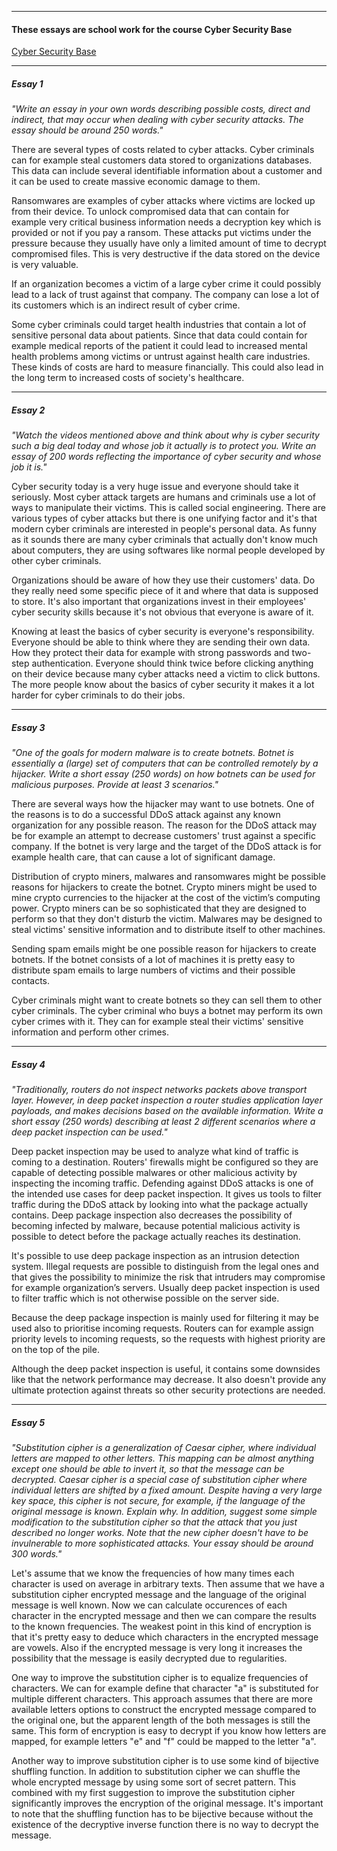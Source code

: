 <!---
<title>Cyber Security Base school work</title>
<description>Essays written for Cyber Security Base Mooc course</description>
<author>Tapio Salonen</author>
<group>About.Cyber-Security-Base-Essays</group>
--->
-----
#### These essays are school work for the course Cyber Security Base

[Cyber Security Base](https://cybersecuritybase.mooc.fi/)

-----
##### Essay 1

*"Write an essay in your own words describing possible costs, direct and indirect, that may occur when dealing with cyber security attacks. The essay should be around 250 words."*

There are several types of costs related to cyber attacks. Cyber criminals can for example steal customers data stored to organizations databases. This data can include several identifiable information about a customer and it can be used to create massive economic damage to them.

Ransomwares are examples of cyber attacks where victims are locked up from their device. To unlock compromised data that can contain for example very critical business information needs a decryption key which is provided or not if you pay a ransom. These attacks put victims under the pressure because they usually have only a limited amount of time to decrypt compromised files. This is very destructive if the data stored on the device is very valuable.

If an organization becomes a victim of a large cyber crime it could possibly lead to a lack of trust against that company. The company can lose a lot of its customers which is an indirect result of cyber crime.

Some cyber criminals could target health industries that contain a lot of sensitive personal data about patients. Since that data could contain for example medical reports of the patient it could lead to increased mental health problems among victims or untrust against health care industries. These kinds of costs are hard to measure financially. This could also lead in the long term to increased costs of society's healthcare.

-----
##### Essay 2
*"Watch the videos mentioned above and think about why is cyber security such a big deal today and whose job it actually is to protect you. Write an essay of 200 words reflecting the importance of cyber security and whose job it is."*

Cyber security today is a very huge issue and everyone should take it seriously. Most cyber attack targets are humans and criminals use a lot of ways to manipulate their victims. This is called social engineering. There are various types of cyber attacks but there is one unifying factor and it's that modern cyber criminals are interested in people's personal data. As funny as it sounds there are many cyber criminals that actually don't know much about computers, they are using softwares like normal people developed by other cyber criminals.

Organizations should be aware of how they use their customers' data. Do they really need some specific piece of it and where that data is supposed to store. It's also important that organizations invest in their employees' cyber security skills because it's not obvious that everyone is aware of it.

Knowing at least the basics of cyber security is everyone's responsibility. Everyone should be able to think where they are sending their own data. How they protect their data for example with strong passwords and two-step authentication. Everyone should think twice before clicking anything on their device because many cyber attacks need a victim to click buttons. The more people know about the basics of cyber security it makes it a lot harder for cyber criminals to do their jobs.

-----
##### Essay 3

*"One of the goals for modern malware is to create botnets. Botnet is essentially a (large) set of computers that can be controlled remotely by a hijacker. Write a short essay (250 words) on how botnets can be used for malicious purposes. Provide at least 3 scenarios."*

There are several ways how the hijacker may want to use botnets. One of the reasons is to do a successful DDoS attack against any known organization for any possible reason. The reason for the DDoS attack may be for example an attempt to decrease customers' trust against a specific company. If the botnet is very large and the target of the DDoS attack is for example health care, that can cause a lot of significant damage.

Distribution of crypto miners, malwares and ransomwares might be possible reasons for hijackers to create the botnet. Crypto miners might be used to mine crypto currencies to the hijacker at the cost of the victim’s computing power. Crypto miners can be so sophisticated that they are designed to perform so that they don't disturb the victim. Malwares may be designed to steal victims' sensitive information and to distribute itself to other machines.

Sending spam emails might be one possible reason for hijackers to create botnets. If the botnet consists of a lot of machines it is pretty easy to distribute spam emails to large numbers of victims and their possible contacts.

Cyber criminals might want to create botnets so they can sell them to other cyber criminals. The cyber criminal who buys a botnet may perform its own cyber crimes with it. They can for example steal their victims' sensitive information and perform other crimes.

-----
##### Essay 4

*"Traditionally, routers do not inspect networks packets above transport layer. However, in deep packet inspection a router studies application layer payloads, and makes decisions based on the available information. Write a short essay (250 words) describing at least 2 different scenarios where a deep packet inspection can be used."*

Deep packet inspection may be used to analyze what kind of traffic is coming to a destination. Routers' firewalls might be configured so they are capable of detecting possible malwares or other malicious activity by inspecting the incoming traffic. Defending against DDoS attacks is one of the intended use cases for deep packet inspection. It gives us tools to filter traffic during the DDoS attack by looking into what the package actually contains. Deep package inspection also decreases the possibility of becoming infected by malware, because potential malicious activity is possible to detect before the package actually reaches its destination.

It's possible to use deep package inspection as an intrusion detection system. Illegal requests are possible to distinguish from the legal ones and that gives the possibility to minimize the risk that intruders may compromise for example organization’s servers. Usually deep packet inspection is used to filter traffic which is not otherwise possible on the server side.

Because the deep package inspection is mainly used for filtering it may be used also to prioritise incoming requests. Routers can for example assign priority levels to incoming requests, so the requests with highest priority are on the top of the pile.

Although the deep packet inspection is useful, it contains some downsides like that the network performance may decrease. It also doesn't provide any ultimate protection against threats so other security protections are needed.

-----
##### Essay 5

*"Substitution cipher is a generalization of Caesar cipher, where individual letters are mapped to other letters. This mapping can be almost anything except one should be able to invert it, so that the message can be decrypted. Caesar cipher is a special case of substitution cipher where individual letters are shifted by a fixed amount. Despite having a very large key space, this cipher is not secure, for example, if the language of the original message is known. Explain why. In addition, suggest some simple modification to the substitution cipher so that the attack that you just described no longer works. Note that the new cipher doesn't have to be invulnerable to more sophisticated attacks. Your essay should be around 300 words."*

Let's assume that we know the frequencies of how many times each character is used on average in arbitrary texts. Then assume that we have a substitution cipher encrypted message and the language of the original message is well known. Now we can calculate occurences of each character in the encrypted message and then we can compare the results to the known frequencies. The weakest point in this kind of encryption is that it's pretty easy to deduce which characters in the encrypted message are vowels. Also if the encrypted message is very long it increases the possibility that the message is easily decrypted due to regularities.

One way to improve the substitution cipher is to equalize frequencies of characters. We can for example define that character "a" is substituted for multiple different characters. This approach assumes that there are more available letters options to construct the encrypted message compared to the original one, but the apparent length of the both messages is still the same. This form of encryption is easy to decrypt if you know how letters are mapped, for example letters "e" and "f" could be mapped to the letter "a".

Another way to improve substitution cipher is to use some kind of bijective shuffling function. In addition to substitution cipher we can shuffle the whole encrypted message by using some sort of secret pattern. This combined with my first suggestion to improve the substitution cipher significantly improves the encryption of the original message. It's important to note that the shuffling function has to be bijective because without the existence of the decryptive inverse function there is no way to decrypt the message.